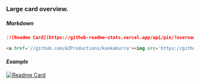 ### Large card overview.
##### Markdown
```Markdown
[![Readme Card](https://github-readme-stats.vercel.app/api/pin/?username=azproductions&repo=kookaburra)](https://github.com/AZProductions/kookaburra)
```

```html
<a href='//github.com/AZProductions/kookaburra'><img src='https://github-readme-stats.vercel.app/api/pin/?username=azproductions&repo=kookaburra' alt='Readme Card'/></a>
```

#### ***Example***
[![Readme Card](https://github-readme-stats.vercel.app/api/pin/?username=azproductions&repo=kookaburra)](https://github.com/AZProductions/kookaburra) 
